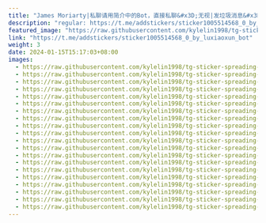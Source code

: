 ```yaml
---
title: "James Moriarty|私聊请用简介中的Bot，直接私聊&#x3D;无视|发垃圾消息&#x3D;拉黑 的贴纸包（0）"
description: "regular: https://t.me/addstickers/sticker1005514568_0_by_luxiaoxun_bot"
featured_image: "https://raw.githubusercontent.com/kylelin1998/tg-sticker-spreading-worldwide-images/main/img/dca30b2f-52de-4c58-a112-2355180bc4a2.jpg"
link: "https://t.me/addstickers/sticker1005514568_0_by_luxiaoxun_bot"
weight: 3
date: 2024-01-15T15:17:03+08:00
images:
  - https://raw.githubusercontent.com/kylelin1998/tg-sticker-spreading-worldwide-images/main/img/dca30b2f-52de-4c58-a112-2355180bc4a2.jpg
  - https://raw.githubusercontent.com/kylelin1998/tg-sticker-spreading-worldwide-images/main/img/fcd37987-f445-4a1c-aa6a-0469ce1deb5d.jpg
  - https://raw.githubusercontent.com/kylelin1998/tg-sticker-spreading-worldwide-images/main/img/fc5271d0-6cde-486a-998b-89fd7caacaa2.jpg
  - https://raw.githubusercontent.com/kylelin1998/tg-sticker-spreading-worldwide-images/main/img/fc4e03d9-8555-4ea0-a8c6-74405198748d.jpg
  - https://raw.githubusercontent.com/kylelin1998/tg-sticker-spreading-worldwide-images/main/img/0db93bbb-f891-4028-b326-ef95edfc7659.jpg
  - https://raw.githubusercontent.com/kylelin1998/tg-sticker-spreading-worldwide-images/main/img/d64207f5-683c-43c3-a595-da15f3a15946.jpg
  - https://raw.githubusercontent.com/kylelin1998/tg-sticker-spreading-worldwide-images/main/img/d844110f-9aae-4147-af4d-f0031ca5927d.jpg
  - https://raw.githubusercontent.com/kylelin1998/tg-sticker-spreading-worldwide-images/main/img/5abc40b7-26d8-45b8-beb3-ed5943015a61.jpg
  - https://raw.githubusercontent.com/kylelin1998/tg-sticker-spreading-worldwide-images/main/img/f89179dd-07ef-4724-9d46-51a42aa5fa80.jpg
  - https://raw.githubusercontent.com/kylelin1998/tg-sticker-spreading-worldwide-images/main/img/3b04dbfc-a0b8-4558-8c9c-2028caa524aa.jpg
  - https://raw.githubusercontent.com/kylelin1998/tg-sticker-spreading-worldwide-images/main/img/743e7fb8-22f2-49f7-b95c-e711fdeea2f2.jpg
  - https://raw.githubusercontent.com/kylelin1998/tg-sticker-spreading-worldwide-images/main/img/8529564c-49bd-4a82-9a4e-8587292cc43a.jpg
  - https://raw.githubusercontent.com/kylelin1998/tg-sticker-spreading-worldwide-images/main/img/46c747e6-8680-4f88-925f-5d54bd806d29.jpg
  - https://raw.githubusercontent.com/kylelin1998/tg-sticker-spreading-worldwide-images/main/img/5cb62c63-4efe-4abc-ba6b-b71278f0997e.jpg
  - https://raw.githubusercontent.com/kylelin1998/tg-sticker-spreading-worldwide-images/main/img/85fe3568-169c-4464-9363-de457e4cf3b2.jpg
  - https://raw.githubusercontent.com/kylelin1998/tg-sticker-spreading-worldwide-images/main/img/3a85624b-55c0-4e3f-889d-4db215b8e5e0.jpg
  - https://raw.githubusercontent.com/kylelin1998/tg-sticker-spreading-worldwide-images/main/img/324e29b3-503d-487b-b418-d8458c68c8fe.jpg
  - https://raw.githubusercontent.com/kylelin1998/tg-sticker-spreading-worldwide-images/main/img/87e0d7c9-3cdf-40c9-a32d-21218e181640.jpg
  - https://raw.githubusercontent.com/kylelin1998/tg-sticker-spreading-worldwide-images/main/img/fe96b9e8-b3b9-4e90-8c5b-4f2df90971fb.jpg
  - https://raw.githubusercontent.com/kylelin1998/tg-sticker-spreading-worldwide-images/main/img/94e8c78d-88dd-4929-bb2a-69cf63cc0ccf.jpg
---
```

